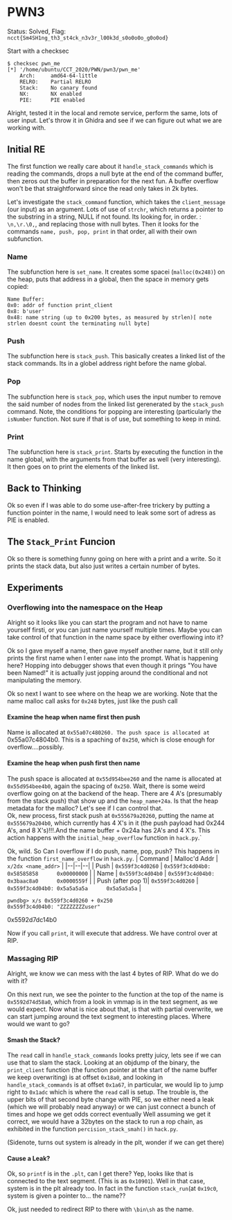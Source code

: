 # PWN3
Status: Solved, 
Flag: `ncct{Sm4SH1ng_th3_st4ck_n3v3r_l00k3d_s0o0o0o_g0o0od}`

Start with a checksec
```
$ checksec pwn_me
[*] '/home/ubuntu/CCT_2020/PWN/pwn3/pwn_me'
    Arch:     amd64-64-little
    RELRO:    Partial RELRO
    Stack:    No canary found
    NX:       NX enabled
    PIE:      PIE enabled
```

Alright, tested it in the local and remote service, perform the same, lots of user input. Let's throw it in Ghidra and see if we can figure out what we are working with.

## Initial RE

The first function we really care about it `handle_stack_commands` which is reading the commands, drops a null byte at the end of the command buffer, then zeros out the buffer in preparation for the next fun. A buffer overflow won't be that straightforward since the read only takes in 2k bytes. 

Let's investigate the `stack_command` function, which takes the `client_message` (our input) as an argument.
Lots of use of `strchr`, which returns a pointer to the substring in a string, NULL if not found.  Its looking for, in order. : `\n,\r.\0,`, and replacing those with null bytes. Then it looks for the commands `name, push, pop, print` in that order, all with their own subfunction.   

### Name

The subfunction here is `set_name`. 
It creates some spacei (`malloc(0x248)`) on the heap, puts that address in a global, then the space in memory gets copied:

```
Name Buffer:
0x0: addr of function print_client
0x8: b'user'
0x48: name string (up to 0x200 bytes, as measured by strlen)[ note strlen doesnt count the terminating null byte]
```

### Push

The subfunction here is `stack_push`. This basically creates a linked list of the stack commands. Its in a globel address right before the name global.

### Pop

The subfunction here is `stack_pop`, which uses the input number to remove the said number of nodes from the linked list gerenerated by the `stack_push` command. 
Note, the conditions for popping are interesting (particularly the `isNumber` function. Not sure if that is of use, but something to keep in mind.

### Print

The subfunction here is `stack_print`.
Starts by executing the function in the name global, with the arguments from that buffer as well (very interesting). 
It then goes on to print the elements of the linked list. 

## Back to Thinking

Ok so even if I was able to do some use-after-free trickery by putting a function pointer in the name, I would need to leak some sort of adress as PIE is enabled.

## The `Stack_Print` Funcion

Ok so there is something funny going on here with a print and a write. So it prints the stack data, but also just writes a certain number of bytes. 

## Experiments

### Overflowing into the namespace on the Heap

Alright so it looks like you can start the program and not have to name yourself firsti, or you can just name yourself multiple times. Maybe you can take control of that function in the name space by either overflowing into it? 

Ok so I gave myself a name, then gave myself another name, but it still only prints the first name when I enter `name` into the prompt. What is happening here? Hopping into debugger shows that even though it prings "You have been Named!" it is actually just jopping around the conditional and not manipulating the memory.

Ok so next I want to see where on the heap we are working. Note that the name malloc call asks for `0x248` bytes, just like the push call
#### Examine the heap when name first then push
Name is allocated at `0x55a07c480260. The push space is allocated at `0x55a07c4804b0. This is a spaching of `0x250`, which is close enough for overflow....possibly.    
#### Examine the heap when push first then name
The push space is allocated at `0x55d954bee260` and the name is allocated at `0x55d954bee4b0`, again the spacing of `0x250`. Wait, there is some weird overflow going on at the backend of the heap. There are 4 A's (presumably from the stack push) that show up and the `heap_name+24a`. Is that the heap metadata for the malloc? Let's see if I can control that.  
Ok, new process, first stack push at `0x555679a20260`, putting the name at `0x555679a204b0`, which currently has 4 X's in it (the push payload had 0x244 A's, and 8 X's)!!!.And the name buffer + 0x24a has 2A's and 4 X's. This action happens with the `initial_heap_overflow` function in `hack.py`.` 

Ok, wild. So Can I overflow if I do push, name, pop, push? This happens in the function `first_name_overflow` in `hack.py`.
| Command | Malloc'd Addr | `x/2dx <name_addr>` | 
|--|--|--|
| Push | `0x559f3c4d0260` | `0x559f3c4d04b0: 0x58585858      0x00000000` |
| Name | `0x559f3c4d04b0` | `0x559f3c4d04b0: 0x3baac8a0      0x0000559f` |
| Push (after pop 1)| `0x559f3c4d0260`  | `0x559f3c4d04b0: 0x5a5a5a5a      0x5a5a5a5a` |

```
pwndbg> x/s 0x559f3c4d0260 + 0x250
0x559f3c4d04b0: "ZZZZZZZZuser"
```
0x5592d7dc14b0 

Now if you call `print`, it will execute that address. We have control over at RIP.

### Massaging RIP

Alright, we know we can mess with the last 4 bytes of RIP. What do we do with it?

On this next run, we see the pointer to the function at the top of the name is `0x5592d74d58a0`, which from a look in vmmap is in the text segment, as we would expect. Now what is nice about that, is that with partial overwrite, we can start jumping around the text segment to interesting places. Where would we want to go?       

#### Smash the Stack?
The `read` call in `handle_stack_commands` looks pretty juicy, lets see if we can use that to slam the stack. 
Looking at an objdump of the binary, the `print_client` function (the function pointer at the start of the name buffer we keep overwriting) is at offset `0x18a0`, and looking in `handle_stack_commands` is at offset `0x1a67`, in particular, we would lip to jump right to `0x1adc` which is where the `read` call is setup.
The trouble is, the upper bits of that second byte change with PIE, so we either need a leak (which we will probably nead anyway) or we can just connect a bunch of times and hope we get odds correct eventually 
Well assuming we get it correct, we would have a 32bytes on the stack to run a rop chain, as exhibited in the function `percision_stack_smah()` in `hack.py`.

(Sidenote, turns out system is already in the plt, wonder if we can get there) 

#### Cause a Leak?

Ok, so `printf` is in the `.plt`, can I get there? Yep, looks like that is connected to the text segment. (This is as `0x10901`). Well in that case, system is in the plt already too. In fact in the function `stack_run`(at `0x19c0`, system is given a pointer to... the name??   

Ok, just needed to redirect RIP to there with `\bin\sh` as the name. 
